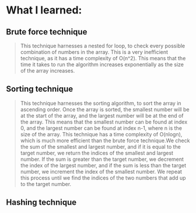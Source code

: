# What I learned:

## Brute force technique

> This technique harnesses a nested for loop, to check every possible combination of numbers in the array. This is a very inefficient technique, as it has a time complexity of O(n^2). This means that the time it takes to run the algorithm increases exponentially as the size of the array increases.

## Sorting technique

> This technique harnesses the sorting algorithm, to sort the array in ascending order. Once the array is sorted, the smallest number will be at the start of the array, and the largest number will be at the end of the array. This means that the smallest number can be found at index 0, and the largest number can be found at index n-1, where n is the size of the array. This technique has a time complexity of O(nlogn), which is much more efficient than the brute force technique.We check the sum of the smallest and largest number, and if it is equal to the target number, we return the indices of the smallest and largest number. If the sum is greater than the target number, we decrement the index of the largest number, and if the sum is less than the target number, we increment the index of the smallest number. We repeat this process until we find the indices of the two numbers that add up to the target number.

## Hashing technique
